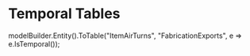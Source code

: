 # Temporal Tables

modelBuilder.Entity<ItemAirTurn>().ToTable("ItemAirTurns", "FabricationExports", e => e.IsTemporal());